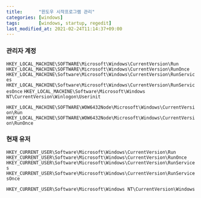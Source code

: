 ```yaml
---
title:      "윈도우 시작프로그램 관리"
categories: [windows]
tags:       [windows, startup, regedit]
last_modified_at: 2021-02-24T11:14:37+09:00
---
```


### 관리자 계정

`HKEY_LOCAL_MACHINE\SOFTWARE\Microsoft\Windows\CurrentVersion\Run`
`HKEY_LOCAL_MACHINE\SOFTWARE\Microsoft\Windows\CurrentVersion\RunOnce`
`HKEY_LOCAL_MACHINE\Software\Microsoft\Windows\CurrentVersion\RunServices`
`HKEY_LOCAL_MACHINE\Software\Microsoft\Windows\CurrentVersion\RunServicesOnce`
`HKEY_LOCAL_MACHINE\Software\Microsoft\Windows NT\CurrentVersion\Winlogon\Userinit`

`HKEY_LOCAL_MACHINE\SOFTWARE\WOW6432Node\Microsoft\Windows\CurrentVersion\Run`
`HKEY_LOCAL_MACHINE\SOFTWARE\WOW6432Node\Microsoft\Windows\CurrentVersion\RunOnce`

### 현재 유저

`HKEY_CURRENT_USER\Software\Microsoft\Windows\CurrentVersion\Run`
`HKEY_CURRENT_USER\Software\Microsoft\Windows\CurrentVersion\RunOnce`
`HKEY_CURRENT_USER\Software\Microsoft\Windows\CurrentVersion\RunServices`
`HKEY_CURRENT_USER\Software\Microsoft\Windows\CurrentVersion\RunServicesOnce`

`HKEY_CURRENT_USER\Software\Microsoft\Windows NT\CurrentVersion\Windows`
